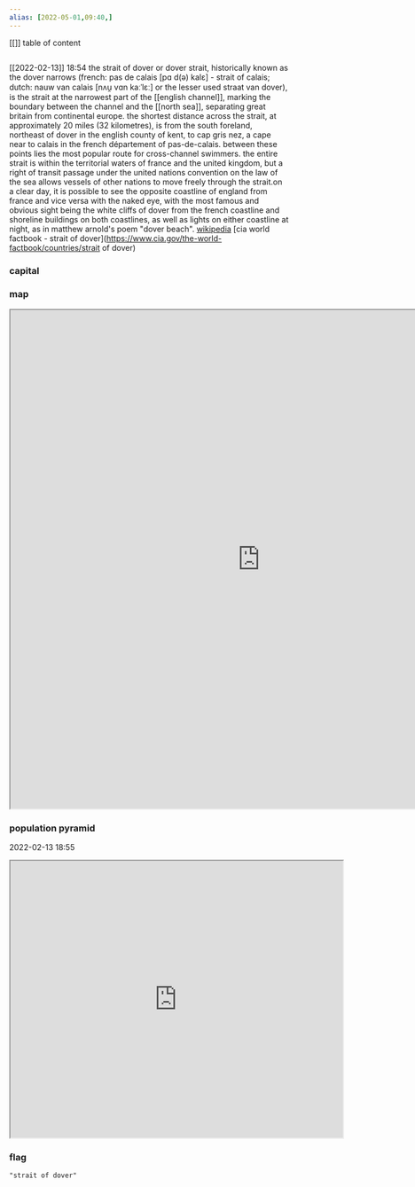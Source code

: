```yaml
---
alias: [2022-05-01,09:40,]
---
```

[[]]
table of content
```toc
```
[[2022-02-13]] 18:54
the strait of dover or dover strait, historically known as the dover narrows (french: pas de calais [pɑ d(ə) kalɛ] - strait of calais; dutch: nauw van calais [nʌu̯ vɑn kaːˈlɛː] or the lesser used straat van dover), is the strait at the narrowest part of the [[english channel]], marking the boundary between the channel and the [[north sea]], separating great britain from continental europe. the shortest distance across the strait, at approximately 20 miles (32 kilometres), is from the south foreland, northeast of dover in the english county of kent, to cap gris nez, a cape near to calais in the french département of pas-de-calais. between these points lies the most popular route for cross-channel swimmers. the entire strait is within the territorial waters of france and the united kingdom, but a right of transit passage under the united nations convention on the law of the sea allows vessels of other nations to move freely through the strait.on a clear day, it is possible to see the opposite coastline of england from france and vice versa with the naked eye, with the most famous and obvious sight being the white cliffs of dover from the french coastline and shoreline buildings on both coastlines, as well as lights on either coastline at night, as in matthew arnold's poem "dover beach".
[wikipedia](https://en.wikipedia.org/wiki/strait%20of%20dover)
[cia world factbook - strait of dover](https://www.cia.gov/the-world-factbook/countries/strait of dover)
### capital

### map
<iframe src="https://duckduckgo.com/?t=ffab&q=strait of dover&ia=web&iaxm=about" width="900" height="900" ></iframe>

### population pyramid

2022-02-13 18:55

<iframe src="https://www.populationpyramid.net/strait of dover/2019/" width="600" height="500" ></iframe>

### flag

```query
"strait of dover"
```
